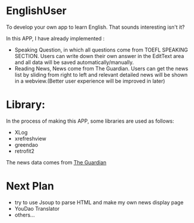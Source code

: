 # EnglishUser

To develop your own app to learn English. That sounds interesting isn't it? 

In this APP, I have already implemented :
- Speaking Question, in which all questions come from TOEFL SPEAKING SECTION. Users can write down their own answer in the EditText area and all data will be saved automatically/manually.
- Reading News, News come from The Guardian. Users can get the news list by sliding from right to left and relevant detailed news will be shown in a webview.(Better user experience will be improved in later)


# Library:

In the process of making this APP, some libraries are used as follows:
- XLog
- xrefreshview
- greendao
- retrofit2

The news data comes from [The Guardian](https://open-platform.theguardian.com/documentation/)

# Next Plan

- try to use Jsoup to parse HTML and make my own news display page
- YouDao Translator
- others...
